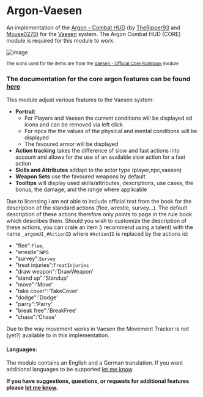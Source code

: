 # Argon-Vaesen
An implementation of the [Argon - Combat HUD](https://foundryvtt.com/packages/enhancedcombathud) (by [TheRipper93](https://theripper93.com/) and [Mouse0270](https://github.com/mouse0270)) for the [Vaesen](https://foundryvtt.com/packages/vaesen) system. The Argon Combat HUD (CORE) module is required for this module to work.

![image](https://github.com/Saibot393/enhancedcombathud-vaesen/assets/137942782/37272f5e-1acd-4e37-8327-81af8820b5d9)

<sup>The icons used for the items are from the [Vaesen - Official Core Rulebook](https://foundryvtt.com/packages/vaesen-core) module</sup>

### The documentation for the core argon features can be found [here](https://api.theripper93.com/modulewiki/enhancedcombathud/free)

This module adjust various features to the Vaesen system:
- **Portrait**
    - For Players and Vaesen the current conditions will be displayed ad icons and can be removed via left click
    - For npcs the the values of the physical and mental conditions will be displayed
    - The favoured armor will be displayed
- **Action tracking** takes the difference of slow and fast actions into account and allows for the use of an available slow action for a fast action
- **Skills and Attributes** addapt to the actor type (player,npc,vaesen)
- **Weapon Sets** use the favoured weapons by default
- **Tooltips** will display used skills/attributes, descriptions, use cases, the bonus, the damage, and the range where applicable

Due to licensing i am not able to include official text from the book for the description of the standard actions (flee, wrestle, survey...). The default description of these actions therefore only points to page in the rule book which describes them. Should you wish to customize the description of these actions, you can crate an item (i recommend using a talent) with the name `_argonUI_#ActionID` where `#ActionID` is replaced by the actions id:
- "flee":`Flee`,
- "wrestle":`WPG`
- "survey":`Survey`
- "treat injuries":`TreatInjuries`
- "draw weapon":'DrawWeapon'
- "stand up":'Standup'
- "move":'Move'
- "take cover":'TakeCover'
- "dodge":'Dodge'
- "parry":'Parry'
- "break free":'BreakFree'
- "chase":'Chase'

Due to the way movement works in Vaesen the Movement Tracker is not (yet?) available to in this implementation.

#### Languages:

The module contains an English and a German translation. If you want additional languages to be supported [let me know](https://github.com/Saibot393/enhancedcombathud-vaesen/issues).

**If you have suggestions, questions, or requests for additional features please [let me know](https://github.com/Saibot393/enhancedcombathud-vaesen/issues).**
